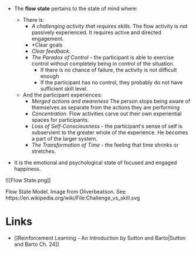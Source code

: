 * The **flow state** pertains to the state of mind where:
	* There is:
		* *A challenging activity that requires skills*.  The flow activity is not passively experienced. It requires active and directed engagement.
		* *Clear goals 
		* *Clear feedback*. 
		* *The Paradox of Control* - the participant is able to exercise control without completely being in control of the situation.
			* If there is no chance of failure, the activity is not difficult enough
			* If the participant has no control, they probably do not have sufficient skill level.
	* And the participant experiences:
		* *Merged actions and awareness* The person stops being aware of themselves as separate from the actions they are performing
		* *Concentration*. Flow activities carve out their own experiential spaces for participants. 
		* *Loss of Self-Consciousness* - the participant's sense of self is subservient to the greater whole of the experience. He becomes a part of the larger system. 
		* *The Transformation of Time* - the feeling that time shrinks or stretches. 

* It is the emotional and psychological state of focused and engaged happiness.

![[Flow State.png]]
<figcaption> Flow State Model. Image from  Oliverbeatson. See https://en.wikipedia.org/wiki/File:Challenge_vs_skill.svg </figcaption>

# Links
* [[Reinforcement Learning - An Introduction by Sutton and Barto|Sutton and Barto Ch. 24]]